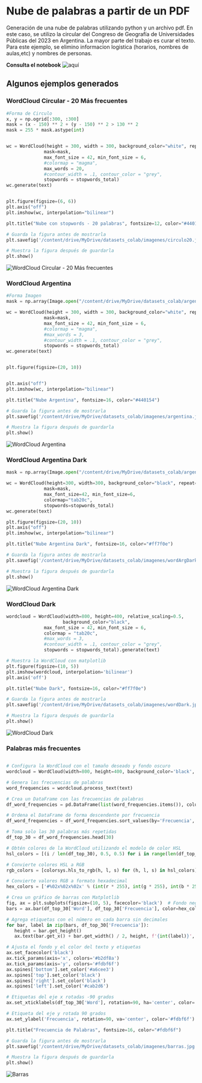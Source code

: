 # Nube de palabras a partir de un PDF
Generación de una nube de palabras utilizando python y un archivo pdf. En este caso, se utilizo la circular del Congreso de Geografía de Universidades Públicas del 2023 en Argentina. 
La mayor parte del trabajo es curar el texto. Para este ejemplo, se elimino informacion logistica (horarios, nombres de aulas,etc) y nombres de personas. 

**Consulta el notebook** ![aquí](https://github.com/martinfernandoortiz/wordCloud_Geografia/blob/main/wordCloud.ipynb) 

## Algunos ejemplos generados

### WordCloud Circular - 20 Más frecuentes

 ```python
#Forma de Circulo
x, y = np.ogrid[:300, :300]
mask = (x - 150) ** 2 + (y - 150) ** 2 > 130 ** 2
mask = 255 * mask.astype(int)


wc = WordCloud(height = 300, width = 300, background_color="white", repeat=True,
               mask=mask,
               max_font_size = 42, min_font_size = 6,
               #colormap = "magma",
               max_words = 20,
               #contour_width = .1, contour_color = "grey",
               stopwords = stopwords_total)
wc.generate(text)


plt.figure(figsize=(6, 6))
plt.axis("off")
plt.imshow(wc, interpolation="bilinear")

plt.title("Nube con stopwords - 20 palabras", fontsize=12, color="#440154")

# Guarda la figura antes de mostrarla
plt.savefig('/content/drive/MyDrive/datasets_colab/imagenes/circulo20.jpg', bbox_inches='tight', dpi=75)

# Muestra la figura después de guardarla
plt.show()
 ```
![WordCloud Circular - 20 Más frecuentes](https://github.com/martinfernandoortiz/wordCloud_Geografia/blob/main/imagenes/circulo20.jpg "20 más frecuentes")

### WordCloud Argentina

 ```python
#Forma Imagen
mask = np.array(Image.open("/content/drive/MyDrive/datasets_colab/argentina.jpg"))

wc = WordCloud(height = 300, width = 300, background_color="white", repeat=True,
               mask=mask,
               max_font_size = 42, min_font_size = 6,
               #colormap = "magma",
               #max_words = 3,
               #contour_width = .1, contour_color = "grey",
               stopwords = stopwords_total)
wc.generate(text)


plt.figure(figsize=(20, 10))


plt.axis("off")
plt.imshow(wc, interpolation="bilinear")

plt.title("Nube Argentina", fontsize=16, color="#440154")

# Guarda la figura antes de mostrarla
plt.savefig('/content/drive/MyDrive/datasets_colab/imagenes/argentina.jpg', bbox_inches='tight', dpi=75)

# Muestra la figura después de guardarla
plt.show()
 ```

![WordCloud Argentina](https://github.com/martinfernandoortiz/wordCloud_Geografia/blob/main/imagenes/argentina.jpg)

### WordCloud Argentina Dark
 ```python
mask = np.array(Image.open("/content/drive/MyDrive/datasets_colab/argentina.jpg"))

wc = WordCloud(height=300, width=300, background_color="black", repeat=True,
               mask=mask,
               max_font_size=42, min_font_size=6,
               colormap="tab20c",
               stopwords=stopwords_total)
wc.generate(text)

plt.figure(figsize=(20, 10))
plt.axis("off")
plt.imshow(wc, interpolation="bilinear")

plt.title("Nube Argentina Dark", fontsize=16, color="#ff7f0e")

# Guarda la figura antes de mostrarla
plt.savefig('/content/drive/MyDrive/datasets_colab/imagenes/wordArgDark1.jpg', bbox_inches='tight', dpi=75)

# Muestra la figura después de guardarla
plt.show()
 ```

![WordCloud Argentina Dark](https://github.com/martinfernandoortiz/wordCloud_Geografia/blob/main/imagenes/wordArgDark1.jpg "WordCloud Argentina Dark")

### WordCloud Dark
 ```python
wordcloud = WordCloud(width=800, height=400, relative_scaling=0.5,
                      background_color="black",
               max_font_size = 42, min_font_size = 6,
               colormap = "tab20c",
               #max_words = 3,
               #contour_width = .1, contour_color = "grey",
               stopwords = stopwords_total).generate(text)

# Muestra la WordCloud con matplotlib
plt.figure(figsize=(10, 5))
plt.imshow(wordcloud, interpolation='bilinear')
plt.axis('off')

plt.title("Nube Dark", fontsize=16, color="#ff7f0e")

# Guarda la figura antes de mostrarla
plt.savefig('/content/drive/MyDrive/datasets_colab/imagenes/wordDark.jpg', bbox_inches='tight', dpi=75)

# Muestra la figura después de guardarla
plt.show()
 ```

![WordCloud Dark](https://github.com/martinfernandoortiz/wordCloud_Geografia/blob/main/imagenes/wordDark.jpg "WordCloud Dark")

### Palabras más frecuentes

 ```python

# Configura la WordCloud con el tamaño deseado y fondo oscuro
wordcloud = WordCloud(width=800, height=400, background_color='black', colormap='Paired', stopwords=stopwords_total)

# Genera las frecuencias de palabras
word_frequencies = wordcloud.process_text(text)

# Crea un DataFrame con las frecuencias de palabras
df_word_frequencies = pd.DataFrame(list(word_frequencies.items()), columns=['Word', 'Frecuencia'])

# Ordena el DataFrame de forma descendente por frecuencia
df_word_frequencies = df_word_frequencies.sort_values(by='Frecuencia', ascending=False)

# Toma solo las 30 palabras más repetidas
df_top_30 = df_word_frequencies.head(30)

# Obtén colores de la WordCloud utilizando el modelo de color HSL
hsl_colors = [(i / len(df_top_30), 0.5, 0.5) for i in range(len(df_top_30))]

# Convierte colores HSL a RGB
rgb_colors = [colorsys.hls_to_rgb(h, l, s) for (h, l, s) in hsl_colors]

# Convierte valores RGB a formato hexadecimal
hex_colors = ['#%02x%02x%02x' % (int(r * 255), int(g * 255), int(b * 255)) for (r, g, b) in rgb_colors]

# Crea un gráfico de barras con Matplotlib
fig, ax = plt.subplots(figsize=(10, 5), facecolor='black')  # Fondo negro de la figura
bars = ax.bar(df_top_30['Word'], df_top_30['Frecuencia'], color=hex_colors)

# Agrega etiquetas con el número en cada barra sin decimales
for bar, label in zip(bars, df_top_30['Frecuencia']):
    height = bar.get_height()
    ax.text(bar.get_x() + bar.get_width() / 2, height, f'{int(label)}', ha='center', va='bottom', color='#b2df8a')

# Ajusta el fondo y el color del texto y etiquetas
ax.set_facecolor('black')
ax.tick_params(axis='x', colors='#b2df8a')
ax.tick_params(axis='y', colors='#fdbf6f')
ax.spines['bottom'].set_color('#a6cee3')
ax.spines['top'].set_color('black')
ax.spines['right'].set_color('black')
ax.spines['left'].set_color('#cab2d6')

# Etiquetas del eje x rotadas -90 grados
ax.set_xticklabels(df_top_30['Word'], rotation=90, ha='center', color='#fb9a99')

# Etiqueta del eje y rotada 90 grados
ax.set_ylabel('Frecuencia', rotation=90, va='center', color='#fdbf6f')

plt.title("Frecuencia de Palabras", fontsize=16, color="#fdbf6f")

# Guarda la figura antes de mostrarla
plt.savefig('/content/drive/MyDrive/datasets_colab/imagenes/barras.jpg', bbox_inches='tight', dpi=75)

# Muestra la figura después de guardarla
plt.show()
 ```

![Barras](https://github.com/martinfernandoortiz/wordCloud_Geografia/blob/main/imagenes/barras.jpg "Barras")
